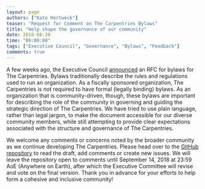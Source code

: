 ```yaml
---
layout: page
authors: ["Kate Hertweck"]
teaser: "Request for Comment on The Carpentries Bylaws"
title: "Help shape the governance of our community"
date: 2018-08-28
time: "09:00:00"
tags: ["Executive Council", "Governance", "Bylaws", "Feedback"]
comments: true
---
```


A few weeks ago, the Executive Council [announced](https://carpentries.org/blog/2018/07/ec-rfc-overview/) 
an RFC for bylaws for The Carpentries. Bylaws traditionally describe the rules 
and regulations used to run an organization. As a fiscally sponsored organization, 
The Carpentries is not required to have formal (legally binding) bylaws. As an 
organization that is community-driven, though, these bylaws are important for 
describing the role of the community in governing and guiding the strategic 
direction of The Carpentries. We have tried to use plain language, rather than 
legal jargon, to make the document accessible for our diverse community members, 
while still attempting to provide clear expectations associated with the 
structure and governance of The Carpentries. 

We welcome any comments or concerns noted by the broader community as we 
continue developing The Carpentries. Please head over to the [GitHub repository](https://github.com/carpentries/2018_Bylaws) to read the draft, add 
comments or create new issues. We will leave the repository open to comments 
until September 14, 2018 at 23:59 AoE (Anywhere on Earth), after which the 
Executive Committee will revise and vote on the final version. Thank you in 
advance for your efforts to help form a cohesive and inclusive community!
